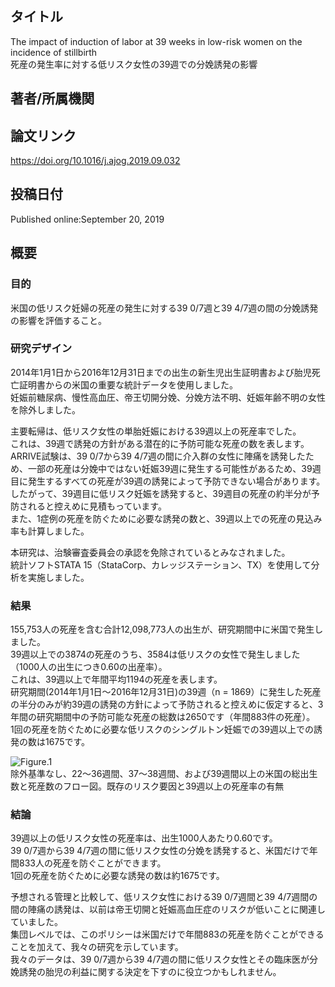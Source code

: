 ## タイトル
The impact of induction of labor at 39 weeks in low-risk women on the incidence of stillbirth  
死産の発生率に対する低リスク女性の39週での分娩誘発の影響

## 著者/所属機関

## 論文リンク
https://doi.org/10.1016/j.ajog.2019.09.032

## 投稿日付
Published online:September 20, 2019

## 概要
### 目的
米国の低リスク妊婦の死産の発生に対する39 0/7週と39 4/7週の間の分娩誘発の影響を評価すること。

### 研究デザイン
2014年1月1日から2016年12月31日までの出生の新生児出生証明書および胎児死亡証明書からの米国の重要な統計データを使用しました。  
妊娠前糖尿病、慢性高血圧、帝王切開分娩、分娩方法不明、妊娠年齢不明の女性を除外しました。  

主要転帰は、低リスク女性の単胎妊娠における39週以上の死産率でした。  
これは、39週で誘発の方針がある潜在的に予防可能な死産の数を表します。  
ARRIVE試験は、39 0/7から39 4/7週の間に介入群の女性に陣痛を誘発したため、一部の死産は分娩中ではない妊娠39週に発生する可能性があるため、39週目に発生するすべての死産が39週の誘発によって予防できない場合があります。  
したがって、39週目に低リスク妊娠を誘発すると、39週目の死産の約半分が予防されると控えめに見積もっています。  
また、1症例の死産を防ぐために必要な誘発の数と、39週以上での死産の見込み率も計算しました。  

本研究は、治験審査委員会の承認を免除されているとみなされました。  
統計ソフトSTATA 15（StataCorp、カレッジステーション、TX）を使用して分析を実施しました。

### 結果
155,753人の死産を含む合計12,098,773人の出生が、研究期間中に米国で発生しました。  
39週以上での3874の死産のうち、3584は低リスクの女性で発生しました（1000人の出生につき0.60の出産率）。  
これは、39週以上で年間平均1194の死産を表します。  
研究期間(2014年1月1日～2016年12月31日)の39週（n = 1869）に発生した死産の半分のみが約39週の誘発の方針によって予防されると控えめに仮定すると、3年間の研究期間中の予防可能な死産の総数は2650です（年間883件の死産）。  
1回の死産を防ぐために必要な低リスクのシングルトン妊娠での39週以上での誘発の数は1675です。  

![Figure.1](Impact_fig.jpg)  
除外基準なし、22〜36週間、37〜38週間、および39週間以上の米国の総出生数と死産数のフロー図。既存のリスク要因と39週以上の死産率の有無

### 結論
39週以上の低リスク女性の死産率は、出生1000人あたり0.60です。  
39 0/7週から39 4/7週の間に低リスク女性の分娩を誘発すると、米国だけで年間833人の死産を防ぐことができます。  
1回の死産を防ぐために必要な誘発の数は約1675です。  

予想される管理と比較して、低リスク女性における39 0/7週間と39 4/7週間の間の陣痛の誘発は、以前は帝王切開と妊娠高血圧症のリスクが低いことに関連していました。  
集団レベルでは、このポリシーは米国だけで年間883の死産を防ぐことができることを加えて、我々の研究を示しています。  
我々のデータは、39 0/7週から39 4/7週の間に低リスク女性とその臨床医が分娩誘発の胎児の利益に関する決定を下すのに役立つかもしれません。

